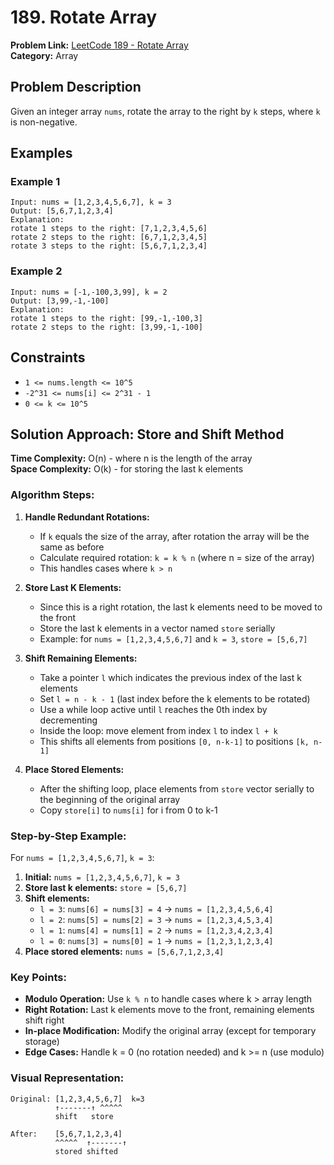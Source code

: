 # 189. Rotate Array

**Problem Link:** [LeetCode 189 - Rotate Array](https://leetcode.com/problems/rotate-array/description/)  
**Category:** Array

## Problem Description

Given an integer array `nums`, rotate the array to the right by `k` steps, where `k` is non-negative.

## Examples

### Example 1
```
Input: nums = [1,2,3,4,5,6,7], k = 3
Output: [5,6,7,1,2,3,4]
Explanation:
rotate 1 steps to the right: [7,1,2,3,4,5,6]
rotate 2 steps to the right: [6,7,1,2,3,4,5]
rotate 3 steps to the right: [5,6,7,1,2,3,4]
```

### Example 2
```
Input: nums = [-1,-100,3,99], k = 2
Output: [3,99,-1,-100]
Explanation: 
rotate 1 steps to the right: [99,-1,-100,3]
rotate 2 steps to the right: [3,99,-1,-100]
```

## Constraints

- `1 <= nums.length <= 10^5`
- `-2^31 <= nums[i] <= 2^31 - 1`
- `0 <= k <= 10^5`

## Solution Approach: Store and Shift Method

**Time Complexity:** O(n) - where n is the length of the array  
**Space Complexity:** O(k) - for storing the last k elements

### Algorithm Steps:

1. **Handle Redundant Rotations:**
   - If `k` equals the size of the array, after rotation the array will be the same as before
   - Calculate required rotation: `k = k % n` (where n = size of the array)
   - This handles cases where `k > n`

2. **Store Last K Elements:**
   - Since this is a right rotation, the last k elements need to be moved to the front
   - Store the last k elements in a vector named `store` serially
   - Example: for `nums = [1,2,3,4,5,6,7]` and `k = 3`, `store = [5,6,7]`

3. **Shift Remaining Elements:**
   - Take a pointer `l` which indicates the previous index of the last k elements
   - Set `l = n - k - 1` (last index before the k elements to be rotated)
   - Use a while loop active until `l` reaches the 0th index by decrementing
   - Inside the loop: move element from index `l` to index `l + k`
   - This shifts all elements from positions `[0, n-k-1]` to positions `[k, n-1]`

4. **Place Stored Elements:**
   - After the shifting loop, place elements from `store` vector serially to the beginning of the original array
   - Copy `store[i]` to `nums[i]` for i from 0 to k-1

### Step-by-Step Example:
For `nums = [1,2,3,4,5,6,7]`, `k = 3`:

1. **Initial:** `nums = [1,2,3,4,5,6,7]`, `k = 3`
2. **Store last k elements:** `store = [5,6,7]`
3. **Shift elements:** 
   - `l = 3`: `nums[6] = nums[3] = 4` → `nums = [1,2,3,4,5,6,4]`
   - `l = 2`: `nums[5] = nums[2] = 3` → `nums = [1,2,3,4,5,3,4]`
   - `l = 1`: `nums[4] = nums[1] = 2` → `nums = [1,2,3,4,2,3,4]`
   - `l = 0`: `nums[3] = nums[0] = 1` → `nums = [1,2,3,1,2,3,4]`
4. **Place stored elements:** `nums = [5,6,7,1,2,3,4]`

### Key Points:
- **Modulo Operation:** Use `k % n` to handle cases where k > array length
- **Right Rotation:** Last k elements move to the front, remaining elements shift right
- **In-place Modification:** Modify the original array (except for temporary storage)
- **Edge Cases:** Handle k = 0 (no rotation needed) and k >= n (use modulo)

### Visual Representation:
```
Original: [1,2,3,4,5,6,7]  k=3
          ↑-------↑ ^^^^^
          shift   store

After:    [5,6,7,1,2,3,4]
          ^^^^^  ↑-------↑
          stored shifted
```